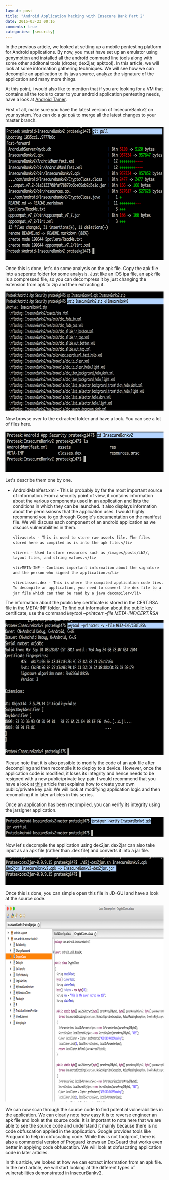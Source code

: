 ```yaml
---
layout: post
title: "Android Application hacking with Insecure Bank Part 2"
date: 2015-03-23 00:16
comments: true
categories: [security]
---
```


<p>In the previous article, we looked at setting up a mobile pentesting platform for Android applications. By now, you must have set up an emulator using genymotion and installed all the android command line tools along with some other additonal tools (drozer, dex2jar, apktool). In this article, we will look at some information gathering techniques. We will see how we can decompile an application to its java source, analyze the signature of the application and many more things.</p>

<p>At this point, i would also like to mention that if you are looking for a VM that contains all the tools to cater to your android application pentesting needs, have a look at <a href="https://androidtamer.com/">Android Tamer</a>.</p>

<!-- more -->

<p>First of all, make sure you have the latest version of InsecureBankv2 on your system. You can do a <i>git pull</i> to merge all the latest changes to your master branch.</p>


<img src="/images/posts/ib2//1.png" width="649" height="422" alt="1">

<p>Once this is done, let's do some analysis on the apk file. Copy the apk file into a seperate folder for some analysis. Just like an iOS ipa file, an apk file is a compressed file, so you can decompress it by just changing the extension from apk to zip and then extracting it.</p>

<img src="/images/posts/ib2//2.png" width="873" height="378" alt="2">

<p>Now browse over to the extracted folder and have a look. You can see a lot of files here.</p>

<img src="/images/posts/ib2//3.png" width="592" height="130" alt="3">

<p>Let's describe them one by one.</p>

<ul>
	<li>AndroidManifest.xml - This is probably by far the most important source of information. From a security point of view, it contains information about the various components used in an application and lists the conditions in which they can be launched. It also displays information about the permissiosns that the application uses. I would highly recommend you to go through Google's <a href="http://developer.android.com/guide/topics/manifest/manifest-intro.html">documentation</a> on the manifest file. We will discuss each component of an android application as we discuss vulnerabilities in them.</li>
	
	<li>assets - This is used to store raw assets file. The files stored here as compiled as is into the apk file.</li>
	
	<li>res - Used to store resources such as /images/posts/ib2/, layout files, and string values.</li>
	
	<li>META-INF - Contains important information about the signature and the person who signed the application.</li>
	
	<li>classes.dex - This is where the compiled application code lies. To decompile an application, you need to convert the dex file to a jar file which can then be read by a java decompiler</li>
	
	
</ul>

<p>The information about the public key certificate is stored in the CERT.RSA file in the META-INF folder. To find out information about the public key certificate, use the command <i> keytool –printcert –file META-INF/CERT.RSA </i></p>

<img src="/images/posts/ib2//z.png" width="730" height="426" alt="Z">
	
<p>Please note that it is also possible to modify the code of an apk file after decompiling and then recompile it to deploy to a device. However, once the application code is modified, it loses its integrity and hence needs to be resigned with a new public/private key pair. I would recommend that you have a look at <a href="http://developer.android.com/tools/publishing/app-signing.html">this</a> article that explains how to create your own public/private key pair. We will look at modifying application logic and then recompiling it in later articles in this series.</p>

<p>Once an application has been recompiled, you can verify its integrity using the jarsigner application.</p>

<img src="/images/posts/ib2//j.png" width="760" height="64" alt="J">

<p>Now let's decompile the application using dex2jar. dex2jar can also take input as an apk file (rather than .dex file) and converts it into a jar file.</p>

<img src="/images/posts/ib2//x.png" width="654" height="87" alt="X">

<p>Once this is done, you can simple open this file in JD-GUI and have a look at the source code.</p>

<img src="/images/posts/ib2//y.png" width="1026" height="621" alt="Y">

<p>We can now scan through the source code to find potential vulnerabilities in the application. We can clearly note how easy it is to reverse engineer an apk file and look at the source code. It is important to note here that we are able to see the source code and understand it mainly because there is no code obfuscation applied in the application. Google provides tools like Proguard to help in obfuscating code. While this is not foolproof, there is also a commercial version of Proguard knows an DexGuard that works even better in applying code obfuscation. We will look at obfuscating application code in later articles.</p>

<p>In this article, we looked at how we can extract information from an apk file. In the next article, we will start looking at the different types of vulnerabilities demonstrated in InsecurBankv2.</p>

